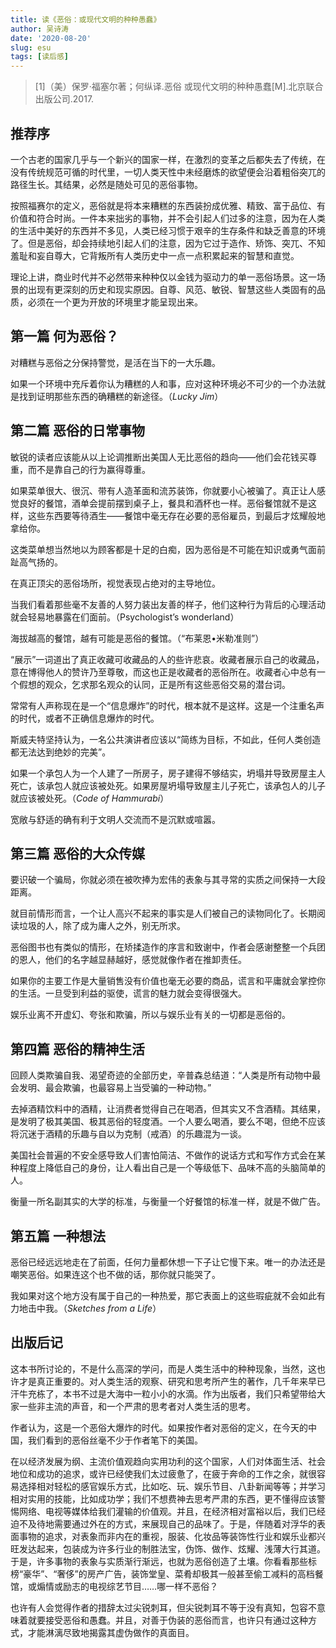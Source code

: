 ```yaml
---
title: 读《恶俗：或现代文明的种种愚蠢》
author: 吴诗涛
date: '2020-08-20'
slug: esu
tags: [读后感]
---
```


> [1]（美）保罗·福塞尔著；何纵译.恶俗 或现代文明的种种愚蠢\[M\].北京联合出版公司.2017.

## 推荐序

一个古老的国家几乎与一个新兴的国家一样，在激烈的变革之后都失去了传统，在没有传统规范可循的时代里，一切人类天性中未经磨炼的欲望便会沿着粗俗突兀的路径生长。其结果，必然是随处可见的恶俗事物。

按照福赛尔的定义，恶俗就是将本来糟糕的东西装扮成优雅、精致、富于品位、有价值和符合时尚。一件本来拙劣的事物，并不会引起人们过多的注意，因为在人类的生活中美好的东西并不多见，人类已经习惯于艰辛的生存条件和缺乏善意的环境了。但是恶俗，却会持续地引起人们的注意，因为它过于造作、矫饰、突兀、不知羞耻和妄自尊大，它背叛所有人类历史中一点一点积累起来的智慧和直觉。

理论上讲，商业时代并不必然带来种种仅以金钱为驱动力的单一恶俗场景。这一场景的出现有更深刻的历史和现实原因。自尊、风范、敏锐、智慧这些人类固有的品质，必须在一个更为开放的环境里才能呈现出来。

## 第一篇 何为恶俗？

对糟糕与恶俗之分保持警觉，是活在当下的一大乐趣。

如果一个环境中充斥着你认为糟糕的人和事，应对这种环境必不可少的一个办法就是找到证明那些东西的确糟糕的新途径。（*Lucky Jim*）

## 第二篇 恶俗的日常事物

敏锐的读者应该能从以上论调推断出美国人无比恶俗的趋向——他们会花钱买尊重，而不是靠自己的行为赢得尊重。

如果菜单很大、很沉、带有人造革面和流苏装饰，你就要小心被骗了。真正让人感觉良好的餐馆，酒单会提前摆到桌子上，餐具和酒杯也一样。恶俗餐馆就不是这样，这些东西要等待酒生——餐馆中毫无存在必要的恶俗雇员，到最后才炫耀般地拿给你。

这类菜单想当然地以为顾客都是十足的白痴，因为恶俗是不可能在知识或勇气面前趾高气扬的。

在真正顶尖的恶俗场所，视觉表现占绝对的主导地位。

当我们看着那些毫不友善的人努力装出友善的样子，他们这种行为背后的心理活动就会轻易地暴露在们面前。（Psychologist’s wonderland）

海拔越高的餐馆，越有可能是恶俗的餐馆。（“布莱恩•米勒准则”）

“展示”一词道出了真正收藏可收藏品的人的些许悲哀。收藏者展示自己的收藏品，意在博得他人的赞许乃至尊敬，而这也正是收藏者的恶俗所在。收藏者心中总有一个假想的观众，乞求那名观众的认同，正是所有这些恶俗交易的潜台词。

常常有人声称现在是一个“信息爆炸”的时代，根本就不是这样。这是一个注重名声的时代，或者不正确信息爆炸的时代。

斯威夫特坚持认为，一名公共演讲者应该以“简练为目标，不如此，任何人类创造都无法达到绝妙的完美”。

如果一个承包人为一个人建了一所房子，房子建得不够结实，坍塌并导致房屋主人死亡，该承包人就应该被处死。如果房屋坍塌导致屋主儿子死亡，该承包人的儿子就应该被处死。（*Code of Hammurabi*）

宽敞与舒适的确有利于文明人交流而不是沉默或喧嚣。

## 第三篇 恶俗的大众传媒

要识破一个骗局，你就必须在被吹捧为宏伟的表象与其寻常的实质之间保持一大段距离。

就目前情形而言，一个让人高兴不起来的事实是人们被自己的读物同化了。长期阅读垃圾的人，除了成为庸人之外，别无所求。

恶俗图书也有类似的情形，在矫揉造作的序言和致谢中，作者会感谢整整一个兵团的恩人，他们的名字越显赫越好，感觉就像作者在推卸责任。

如果你的主要工作是大量销售没有价值也毫无必要的商品，谎言和平庸就会掌控你的生活。一旦受到利益的驱使，谎言的魅力就会变得很强大。

娱乐业离不开虚幻、夸张和欺骗，所以与娱乐业有关的一切都是恶俗的。

## 第四篇 恶俗的精神生活

回顾人类欺骗自我、渴望奇迹的全部历史，辛普森总结道：“人类是所有动物中最会发明、最会欺骗，也最容易上当受骗的一种动物。”

去掉酒精饮料中的酒精，让消费者觉得自己在喝酒，但其实又不含酒精。其结果，是发明了极其美国、极其恶俗的轻度酒。一个人要么喝酒，要么不喝，但绝不应该将沉迷于酒精的乐趣与自以为克制（戒酒）的乐趣混为一谈。

美国社会普遍的不安全感导致人们害怕简洁、不做作的说话方式和写作方式会在某种程度上降低自己的身份，让人看出自己是一个等级低下、品味不高的头脑简单的人。

衡量一所名副其实的大学的标准，与衡量一个好餐馆的标准一样，就是不做广告。

## 第五篇 一种想法

恶俗已经远远地走在了前面，任何力量都休想一下子让它慢下来。唯一的办法还是嘲笑恶俗。如果连这个也不做的话，那你就只能哭了。

我如果对这个地方没有属于自己的一种热爱，那它表面上的这些瑕疵就不会如此有力地击中我。（*Sketches from a Life*）

## 出版后记

这本书所讨论的，不是什么高深的学问，而是人类生活中的种种现象，当然，这也许才是真正重要的。对人类生活的观察、研究和思考所产生的著作，几千年来早已汗牛充栋了，本书不过是大海中一粒小小的水滴。作为出版者，我们只希望带给大家一些非主流的声音，和一个严肃的思考者对人类生活的思考。

作者认为，这是一个恶俗大爆炸的时代。如果按作者对恶俗的定义，在今天的中国，我们看到的恶俗丝毫不少于作者笔下的美国。

在以经济发展为纲、主流价值观趋向实用功利的这个国家，人们对体面生活、社会地位和成功的追求，或许已经使我们太过疲惫了，在疲于奔命的工作之余，就很容易选择相对轻松的感官娱乐方式，比如吃、玩、娱乐节目、八卦新闻等等；并学习相对实用的技能，比如成功学；我们不想费神去思考严肃的东西，更不懂得应该警惕网络、电视等媒体给我们灌输的价值观。并且，在经济相对富裕以后，我们已经迫不及待地需要通过外在的方式，来展现自己的品味了。于是，伴随着对浮华的表面事物的追求，对表象而非内在的重视，服装、化妆品等装饰性行业和娱乐业都兴旺发达起来，包装成为许多行业的制胜法宝，伪饰、做作、炫耀、浅薄大行其道。于是，许多事物的表象与实质渐行渐远，也就为恶俗创造了土壤。你看看那些标榜“豪华”、“奢侈”的房产广告，装饰堂皇、菜肴却极其一般甚至偷工减料的高档餐馆，或煽情或励志的电视综艺节目……哪一样不恶俗？

也许有人会觉得作者的措辞太过尖锐刺耳，但尖锐刺耳不等于没有真知，包容不意味着就要接受恶俗和愚蠢。并且，对善于伪装的恶俗而言，也许只有通过这种方式，才能淋漓尽致地揭露其虚伪做作的真面目。
